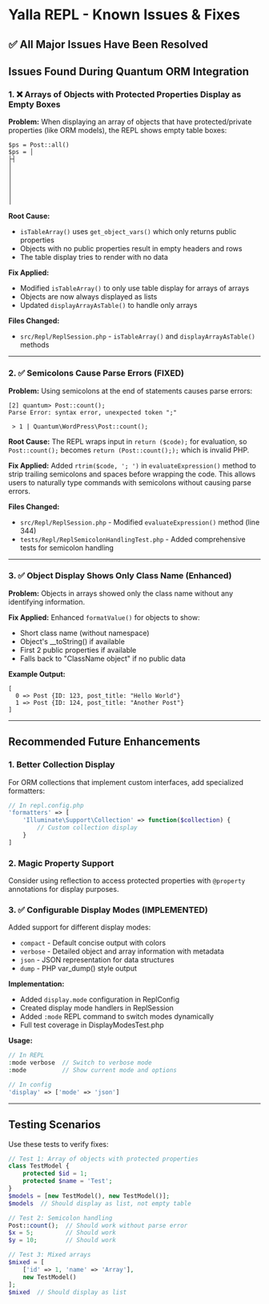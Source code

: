 # Yalla REPL - Known Issues & Fixes

## ✅ All Major Issues Have Been Resolved

## Issues Found During Quantum ORM Integration

### 1. ❌ Arrays of Objects with Protected Properties Display as Empty Boxes

**Problem:**
When displaying an array of objects that have protected/private properties (like ORM models), the REPL shows empty table boxes:
```
$ps = Post::all()
$ps = │
├┤
│
│
│
│
│
│
```

**Root Cause:**
- `isTableArray()` uses `get_object_vars()` which only returns public properties
- Objects with no public properties result in empty headers and rows
- The table display tries to render with no data

**Fix Applied:**
- Modified `isTableArray()` to only use table display for arrays of arrays
- Objects are now always displayed as lists
- Updated `displayArrayAsTable()` to handle only arrays

**Files Changed:**
- `src/Repl/ReplSession.php` - `isTableArray()` and `displayArrayAsTable()` methods

---

### 2. ✅ Semicolons Cause Parse Errors (FIXED)

**Problem:**
Using semicolons at the end of statements causes parse errors:
```
[2] quantum> Post::count();
Parse Error: syntax error, unexpected token ";"

 > 1 | Quantum\WordPress\Post::count();
```

**Root Cause:**
The REPL wraps input in `return ($code);` for evaluation, so `Post::count();` becomes `return (Post::count(););` which is invalid PHP.

**Fix Applied:**
Added `rtrim($code, '; ')` in `evaluateExpression()` method to strip trailing semicolons and spaces before wrapping the code. This allows users to naturally type commands with semicolons without causing parse errors.

**Files Changed:**
- `src/Repl/ReplSession.php` - Modified `evaluateExpression()` method (line 344)
- `tests/Repl/ReplSemicolonHandlingTest.php` - Added comprehensive tests for semicolon handling

---

### 3. ✅ Object Display Shows Only Class Name (Enhanced)

**Problem:**
Objects in arrays showed only the class name without any identifying information.

**Fix Applied:**
Enhanced `formatValue()` for objects to show:
- Short class name (without namespace)
- Object's __toString() if available
- First 2 public properties if available
- Falls back to "ClassName object" if no public data

**Example Output:**
```
[
  0 => Post {ID: 123, post_title: "Hello World"}
  1 => Post {ID: 124, post_title: "Another Post"}
]
```

---

## Recommended Future Enhancements

### 1. Better Collection Display
For ORM collections that implement custom interfaces, add specialized formatters:
```php
// In repl.config.php
'formatters' => [
    'Illuminate\Support\Collection' => function($collection) {
        // Custom collection display
    }
]
```

### 2. Magic Property Support
Consider using reflection to access protected properties with `@property` annotations for display purposes.

### 3. ✅ Configurable Display Modes (IMPLEMENTED)
Added support for different display modes:
- `compact` - Default concise output with colors
- `verbose` - Detailed object and array information with metadata
- `json` - JSON representation for data structures
- `dump` - PHP var_dump() style output

**Implementation:**
- Added `display.mode` configuration in ReplConfig
- Created display mode handlers in ReplSession
- Added `:mode` REPL command to switch modes dynamically
- Full test coverage in DisplayModesTest.php

**Usage:**
```php
// In REPL
:mode verbose  // Switch to verbose mode
:mode          // Show current mode and options

// In config
'display' => ['mode' => 'json']
```

---

## Testing Scenarios

Use these tests to verify fixes:

```php
// Test 1: Array of objects with protected properties
class TestModel {
    protected $id = 1;
    protected $name = 'Test';
}
$models = [new TestModel(), new TestModel()];
$models  // Should display as list, not empty table

// Test 2: Semicolon handling
Post::count();  // Should work without parse error
$x = 5;         // Should work
$y = 10;        // Should work

// Test 3: Mixed arrays
$mixed = [
    ['id' => 1, 'name' => 'Array'],
    new TestModel()
];
$mixed  // Should display as list
```